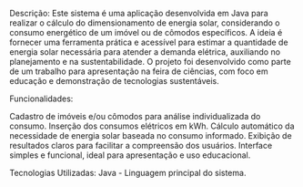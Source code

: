 Descrição:
Este sistema é uma aplicação desenvolvida em Java para realizar o cálculo do dimensionamento de energia solar, considerando o consumo energético de um imóvel ou de cômodos específicos. A ideia é fornecer uma ferramenta prática e acessível para estimar a quantidade de energia solar necessária para atender a demanda elétrica, auxiliando no planejamento e na sustentabilidade.
O projeto foi desenvolvido como parte de um trabalho para apresentação na feira de ciências, com foco em educação e demonstração de tecnologias sustentáveis.


Funcionalidades:

Cadastro de imóveis e/ou cômodos para análise individualizada do consumo.
Inserção dos consumos elétricos em kWh.
Cálculo automático da necessidade de energia solar baseada no consumo informado.
Exibição de resultados claros para facilitar a compreensão dos usuários.
Interface simples e funcional, ideal para apresentação e uso educacional.

Tecnologias Utilizadas:
Java - Linguagem principal do sistema.
